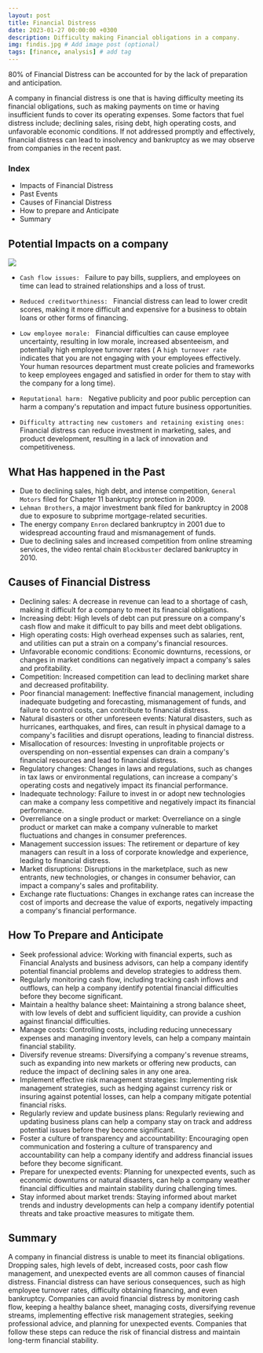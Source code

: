 ```yaml
---
layout: post
title: Financial Distress
date: 2023-01-27 00:00:00 +0300
description: Difficulty making Financial obligations in a company.
img: findis.jpg # Add image post (optional)
tags: [finance, analysis] # add tag
---
```


80% of Financial Distress can be accounted for by the lack of preparation and anticipation.


A company in financial distress is one that is having difficulty meeting its financial obligations, such as making payments on time or having insufficient funds to cover its operating expenses. Some factors that fuel distress include; declining sales, rising debt, high operating costs, and unfavorable economic conditions. If not addressed promptly and effectively, financial distress can lead to insolvency and bankruptcy as we may observe from companies in the recent past.

### Index

-	Impacts of Financial Distress
-	Past Events
-	Causes of Financial Distress
-	How to prepare and Anticipate
-	Summary


## Potential Impacts on a company

![]({{site.baseurl}}/assets/img/potential.png)

-	```Cash flow issues: ``` Failure to pay bills, suppliers, and employees on time can lead to strained relationships and a loss of trust.

-	```Reduced creditworthiness: ``` Financial distress can lead to lower credit scores, making it more difficult and expensive for a business to obtain loans or other forms of financing.

-	```Low employee morale: ``` Financial difficulties can cause employee uncertainty, resulting in low morale, increased absenteeism, and potentially high employee turnover rates ( A ```high turnover rate``` indicates that you are not engaging with your employees effectively. Your human resources department must create policies and frameworks to keep employees engaged and satisfied in order for them to stay with the company for a long time).

-	```Reputational harm: ``` Negative publicity and poor public perception can harm a company's reputation and impact future business opportunities.

-	```Difficulty attracting new customers and retaining existing ones: ``` Financial distress can reduce investment in marketing, sales, and product development, resulting in a lack of innovation and competitiveness.

## What Has happened in the Past

-	Due to declining sales, high debt, and intense competition, ```General Motors``` filed for Chapter 11 bankruptcy protection in 2009.
-	```Lehman Brothers```, a major investment bank filed for bankruptcy in 2008 due to exposure to subprime mortgage-related securities.
-	The energy company ```Enron``` declared bankruptcy in 2001 due to widespread accounting fraud and mismanagement of funds.
-	Due to declining sales and increased competition from online streaming services, the video rental chain ```Blockbuster``` declared bankruptcy in 2010.



## Causes of Financial Distress

-	Declining sales: A decrease in revenue can lead to a shortage of cash, making it difficult for a company to meet its financial obligations.
-	Increasing debt: High levels of debt can put pressure on a company's cash flow and make it difficult to pay bills and meet debt obligations.
-	High operating costs: High overhead expenses such as salaries, rent, and utilities can put a strain on a company's financial resources.
-	Unfavorable economic conditions: Economic downturns, recessions, or changes in market conditions can negatively impact a company's sales and profitability.
-	Competition: Increased competition can lead to declining market share and decreased profitability.
-	Poor financial management: Ineffective financial management, including inadequate budgeting and forecasting, mismanagement of funds, and failure to control costs, can contribute to financial distress.
-	Natural disasters or other unforeseen events: Natural disasters, such as hurricanes, earthquakes, and fires, can result in physical damage to a company's facilities and disrupt operations, leading to financial distress.
-	Misallocation of resources: Investing in unprofitable projects or overspending on non-essential expenses can drain a company's financial resources and lead to financial distress.
-	Regulatory changes: Changes in laws and regulations, such as changes in tax laws or environmental regulations, can increase a company's operating costs and negatively impact its financial performance.
-	Inadequate technology: Failure to invest in or adopt new technologies can make a company less competitive and negatively impact its financial performance.
-	Overreliance on a single product or market: Overreliance on a single product or market can make a company vulnerable to market fluctuations and changes in consumer preferences.
-	Management succession issues: The retirement or departure of key managers can result in a loss of corporate knowledge and experience, leading to financial distress.
-	Market disruptions: Disruptions in the marketplace, such as new entrants, new technologies, or changes in consumer behavior, can impact a company's sales and profitability.
-	Exchange rate fluctuations: Changes in exchange rates can increase the cost of imports and decrease the value of exports, negatively impacting a company's financial performance.

## How To Prepare and Anticipate

-	Seek professional advice: Working with financial experts, such as Financial Analysts and business advisors, can help a company identify potential financial problems and develop strategies to address them.
-	Regularly monitoring cash flow, including tracking cash inflows and outflows, can help a company identify potential financial difficulties before they become significant.
-	Maintain a healthy balance sheet: Maintaining a strong balance sheet, with low levels of debt and sufficient liquidity, can provide a cushion against financial difficulties.
-	Manage costs: Controlling costs, including reducing unnecessary expenses and managing inventory levels, can help a company maintain financial stability.
-	Diversify revenue streams: Diversifying a company's revenue streams, such as expanding into new markets or offering new products, can reduce the impact of declining sales in any one area.
-	Implement effective risk management strategies: Implementing risk management strategies, such as hedging against currency risk or insuring against potential losses, can help a company mitigate potential financial risks.
-	Regularly review and update business plans: Regularly reviewing and updating business plans can help a company stay on track and address potential issues before they become significant.
-	Foster a culture of transparency and accountability: Encouraging open communication and fostering a culture of transparency and accountability can help a company identify and address financial issues before they become significant.
-	Prepare for unexpected events: Planning for unexpected events, such as economic downturns or natural disasters, can help a company weather financial difficulties and maintain stability during challenging times.
-	Stay informed about market trends: Staying informed about market trends and industry developments can help a company identify potential threats and take proactive measures to mitigate them.

## Summary

A company in financial distress is unable to meet its financial obligations.  Dropping sales, high levels of debt, increased costs, poor cash flow management, and unexpected events are all common causes of financial distress. Financial distress can have serious consequences, such as high employee turnover rates, difficulty obtaining financing, and even bankruptcy. Companies can avoid financial distress by monitoring cash flow, keeping a healthy balance sheet, managing costs, diversifying revenue streams, implementing effective risk management strategies, seeking professional advice, and planning for unexpected events. Companies that follow these steps can reduce the risk of financial distress and maintain long-term financial stability.
